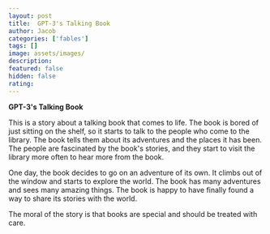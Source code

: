 ```yaml
---
layout: post
title:  GPT-3's Talking Book
author: Jacob
categories: ['fables']
tags: []
image: assets/images/
description: 
featured: false
hidden: false
rating: 
---
```


**GPT-3's Talking Book**

This is a story about a talking book that comes to life. The book is bored of just sitting on the shelf, so it starts to talk to the people who come to the library. The book tells them about its adventures and the places it has been. The people are fascinated by the book's stories, and they start to visit the library more often to hear more from the book.

One day, the book decides to go on an adventure of its own. It climbs out of the window and starts to explore the world. The book has many adventures and sees many amazing things. The book is happy to have finally found a way to share its stories with the world.

The moral of the story is that books are special and should be treated with care.
